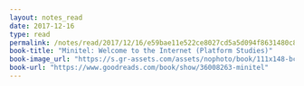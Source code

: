 ```yaml
---
layout: notes_read
date: 2017-12-16
type: read
permalink: /notes/read/2017/12/16/e59bae11e522ce8027cd5a5d094f8631480c8f6d.html
book-title: "Minitel: Welcome to the Internet (Platform Studies)"
book-image_url: "https://s.gr-assets.com/assets/nophoto/book/111x148-bcc042a9c91a29c1d680899eff700a03.png"
book-url: "https://www.goodreads.com/book/show/36008263-minitel"
---
```



